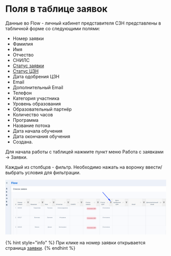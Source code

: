 # Поля в таблице заявок

Данные во Flow - личный кабинет представителя СЗН  представлены в табличной форме со следующими полями:

* Номер заявки
* Фамилия
* Имя
* Отчество
* СНИЛС
* [Статус заявки](statusy-zayavki.md)
* [Статус ЦЗН](status-czn.md)
* Дата одобрения ЦЗН
* &#x20;Email
* Дополнительный Email
* Телефон
* Категория участника
* Уровень образования
* Образовательный партнёр
* Количество часов
* Программа
* Название потока
* Дата начала обучения
* Дата окончания обучения
* Создана.

Для начала работы  с таблицей нажмите пункт меню Работа с заявками  -> Заявки.

Каждый из столбцов - фильтр. Необходимо нажать на воронку ввести/выбрать условия для фильтрации.

![](<../.gitbook/assets/image (17).png>)

{% hint style="info" %}
При клике на номер заявки открывается страница [заявки](../zayavka/stranica-zayavki.md).
{% endhint %}
